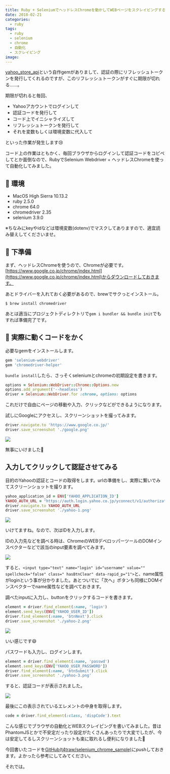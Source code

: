 ```yaml
---
title: Ruby + SeleniumでヘッドレスChromeを動かしてWEBページをスクレイピングする
date: 2018-02-21
categories:
  - ruby
tags:
  - ruby
  - selenium
  - chrome
  - 自動化
  - スクレイピング
image: 
---
```

[yahoo_store_api](https://github.com/t4traw/yahoo_store_api)という自作gemがありまして、認証の際にリフレッシュトークンを発行してくれるのですが、このリフレッシュトークンがすぐに期限が切れる……。

<!--more-->

期限が切れると毎回、

- Yahooアカウントでログインして
- 認証コードを発行して
- コード上でイニシャライズして
- リフレッシュトークンを発行して
- それを変数もしくは環境変数に代入して

といった作業が発生します😢

コード上の作業はともかく、毎回ブラウザからログインして認証コードをコピペしてとか面倒なので、RubyでSelenium Webdriver + ヘッドレスChromeを使って自動化してみました。

## 📝 環境

- MacOS High Sierra 10.13.2
- ruby 2.5.0
- chrome 64.0
- chromedriver 2.35
- selenium 3.9.0

※ちなみにkeyやidなどは環境変数(dotenv)でマスクしてありますので、適宜読み替えしてくださいませ。

## 🔪 下準備

まず、ヘッドレスChromeを使うので、Chromeが必要です。[https://www.google.co.jp/chrome/index.html](https://www.google.co.jp/chrome/index.html)からダウンロードしておきます。

あとドライバーを入れておく必要があるので、brewでサクっとインストール。

```
$ brew install chromedriver
```

あとは適当にプロジェクトディレクトリで`gem i bundler && bundle init`でもすれば準備完了です。

## 🚗 実際に動くコードをかく

必要なgemをインストールします。

```ruby
gem 'selenium-webdriver'
gem 'chromedriver-helper'
```

`bundle install`したら、さっそくseleniumとchromeの初期設定を書きます。

```ruby
options = Selenium::WebDriver::Chrome::Options.new
options.add_argument('--headless')
driver = Selenium::WebDriver.for :chrome, options: options
```

これだけで自由にページの移動や入力、クリックなどができるようになります。

試しにGoogleにアクセスし、スクリーンショットを撮ってみます。

```ruby
driver.navigate.to 'https://www.google.co.jp/'
driver.save_screenshot './google.png'
```

![](https://s3-ap-northeast-1.amazonaws.com/t4traw/blog/2018-02-21_12-36-59.png)

無事にいけました🎉

## 入力してクリックして認証させてみる

目的のYahooの認証とコードの取得をします。urlの準備をし、実際に繋いでみてスクリーンショットを撮ります。

```ruby
yahoo_application_id = ENV['YAHOO_APPLICATION_ID']
YAHOO_AUTH_URL = "https://auth.login.yahoo.co.jp/yconnect/v1/authorization?response_type=code+id_token&client_id=#{yahoo_application_id}&state=foobar&redirect_uri=oob&nonce=hogehoge"
driver.navigate.to YAHOO_AUTH_URL
driver.save_screenshot './yahoo-1.png'
```

![](https://s3-ap-northeast-1.amazonaws.com/t4traw/blog/2018-02-21_12-48-18.png)

いけてますね。なので、次はIDを入力します。

IDの入力先などを調べる時は、ChromeのWEBデベロッパーツールのDOMインスペクターなどで該当のinput要素を調べてみます。

![](https://s3-ap-northeast-1.amazonaws.com/t4traw/blog/2018-02-21_14-21-41.png)

すると、`<input type="text" name="login" id="username" value="" spellcheck="false" class=" hasBtnClear" data-rapid_p="1">`と、name属性がloginという事が分かりました。あとついでに「次へ」ボタンも同様にDOMインスペクターでname属性などを調べておきます。

調べたinputに入力し、buttonをクリックするコードを書きます。

```ruby
element = driver.find_element(:name, 'login')
element.send_keys(ENV['YAHOO_USER_ID'])
driver.find_element(:name, 'btnNext').click
driver.save_screenshot './yahoo-2.png'
```

![](https://s3-ap-northeast-1.amazonaws.com/t4traw/blog/2018-02-21_14-29-07.png)

いい感じです😄

パスワードも入力し、ログインします。

```ruby
element = driver.find_element(:name, 'passwd')
element.send_keys(ENV['YAHOO_USER_PASSWORD'])
driver.find_element(:name, 'btnSubmit').click
driver.save_screenshot './yahoo-3.png'
```

すると、認証コードが表示されました。

![](https://s3-ap-northeast-1.amazonaws.com/t4traw/blog/2018-02-21_15-03-20.png)

最後にこの表示されているエレメントの中身を取得します。

```ruby
code = driver.find_element(:class, 'dispCode').text
```

こんな感じでブラウザの自動化とWEBスクレイピングを書いてみました。昔はPhantomJSとかで不安定だったり設定がたくさんあったりで大変でしたが、今は安定してるしスクリーンショットも楽に取れるし便利になりました👏

今回書いたコードを[GitHub(t4traw/selenium_chrome_sample)](https://github.com/t4traw/selenium_chrome_sample)にpushしておきます。よかったら参考にしてみてください。

それでは。
